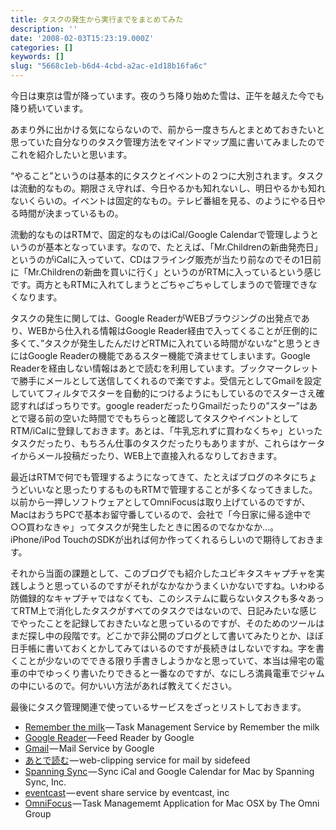 ```yaml
---
title: タスクの発生から実行までをまとめてみた
description: ''
date: '2008-02-03T15:23:19.000Z'
categories: []
keywords: []
slug: "5668c1eb-b6d4-4cbd-a2ac-e1d18b16fa6c"
---
```

今日は東京は雪が降っています。夜のうち降り始めた雪は、正午を越えた今でも降り続いています。

あまり外に出かける気にならないので、前から一度きちんとまとめておきたいと思っていた自分なりのタスク管理方法をマインドマップ風に書いてみましたのでこれを紹介したいと思います。

“やること”というのは基本的にタスクとイベントの２つに大別されます。タスクは流動的なもの。期限さえ守れば、今日やるかも知れないし、明日やるかも知れないくらいの。イベントは固定的なもの。テレビ番組を見る、のようにやる日やる時間が決まっているもの。

流動的なものはRTMで、固定的なものはiCal/Google Calendarで管理しようというのが基本となっています。なので、たとえば、「Mr.Childrenの新曲発売日」というのがiCalに入っていて、CDはフライング販売が当たり前なのでその1日前に「Mr.Childrenの新曲を買いに行く」というのがRTMに入っているという感じです。両方ともRTMに入れてしまうとごちゃごちゃしてしまうので管理できなくなります。

タスクの発生に関しては、Google ReaderがWEBブラウジングの出発点であり、WEBから仕入れる情報はGoogle Reader経由で入ってくることが圧倒的に多くて、”タスクが発生したんだけどRTMに入れている時間がないな”と思うときにはGoogle Readerの機能であるスター機能で済ませてしまいます。Google Readerを経由しない情報はあとで読むを利用しています。ブックマークレットで勝手にメールとして送信してくれるので楽ですよ。受信元としてGmailを設定していてフィルタでスターを自動的につけるようにもしているのでスターさえ確認すればばっちりです。google readerだったりGmailだったりの”スター”はあとで寝る前の空いた時間ででもちらっと確認してタスクやイベントとしてRTM/iCalに登録しておきます。あとは、「牛乳忘れずに買わなくちゃ」といったタスクだったり、もちろん仕事のタスクだったりもありますが、これらはケータイからメール投稿だったり、WEB上で直接入れるなりしておきます。

最近はRTMで何でも管理するようになってきて、たとえばブログのネタにちょうどいいなと思ったりするものもRTMで管理することが多くなってきました。以前から一押しソフトウェアとしてOmniFocusは取り上げているのですが、MacはおうちPCで基本お留守番しているので、会社で「今日家に帰る途中で○○買わなきゃ」ってタスクが発生したときに困るのでなかなか…。iPhone/iPod TouchのSDKが出れば何か作ってくれるらしいので期待しておきます。

それから当面の課題として、このブログでも紹介したユビキタスキャプチャを実践しようと思っているのですがそれがなかなかうまくいかないですね。いわゆる防備録的なキャプチャではなくても、このシステムに載らないタスクも多々あってRTM上で消化したタスクがすべてのタスクではないので、日記みたいな感じでやったことを記録しておきたいなと思っているのですが、そのためのツールはまだ探し中の段階です。どこかで非公開のブログとして書いてみたりとか、ほぼ日手帳に書いておくとかしてみてはいるのですが長続きはしないですね。字を書くことが少ないのでできる限り手書きしようかなと思っていて、本当は帰宅の電車の中でゆっくり書いたりできると一番なのですが、なにしろ満員電車でジャムの中にいるので。何かいい方法があれば教えてください。

最後にタスク管理関連で使っているサービスをざっとリストしておきます。

*   [Remember the milk](http://rmilk.com/) — Task Management Service by Remember the milk
*   [Google Reader](http://www.google.co.jp/reader/) — Feed Reader by Google
*   [Gmail](http://gmail.com/) — Mail Service by Google
*   [あとで読む](http://atode.cc/) — web-clipping service for mail by sidefeed
*   [Spanning Sync](http://www.spanningsync.com/) — Sync iCal and Google Calendar for Mac by Spanning Sync, Inc.
*   [eventcast](http://clip.eventcast.jp/) — event share service by eventcast, inc
*   [OmniFocus](http://www.omnigroup.com/applications/omnifocus/) — Task Managememt Application for Mac OSX by The Omni Group